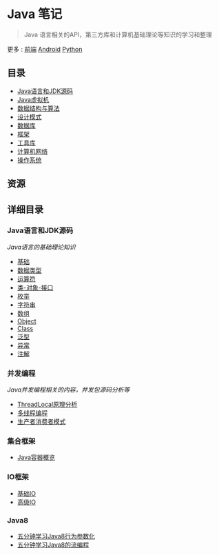 # Java 笔记

> Java 语言相关的API，第三方库和计算机基础理论等知识的学习和整理

更多 : [前端](https://github.com/Shouheng88/Front-end-notes)  [Android](https://github.com/Shouheng88/Android-notes)  [Python](https://github.com/Shouheng88/Python-notes)

## 目录

- [Java语言和JDK源码](#java)
- [Java虚拟机](#jvm)
- [数据结构与算法](#data-structure)
- [设计模式](#design-pattern)
- [数据库](#database)
- [框架](#framework)
- [工具库](#library)
- [计算机网络](#network)
- [操作系统](#operating_system)

## 资源

## 详细目录

<h3 id="java">Java语言和JDK源码</h3>

*Java语言的基础理论知识*

* [基础](Java语言和JDK源码/基础.md)
* [数据类型](Java语言和JDK源码/数据类型.md)
* [运算符](Java语言和JDK源码/运算符.md)
* [类-对象-接口](Java语言和JDK源码/类-对象-接口.md)
* [枚举](Java语言和JDK源码/枚举.md)
* [字符串](Java语言和JDK源码/字符串.md)
* [数组](Java语言和JDK源码/数组.md)
* [Object](Java语言和JDK源码/Object.md)
* [Class](Java语言和JDK源码/Class.md)
* [泛型](Java语言和JDK源码/泛型.md)
* [异常](Java语言和JDK源码/异常.md)
* [注解](Java语言和JDK源码/注解.md)

<h3 id="concurrent">并发编程</h3>

*Java并发编程相关的内容，并发包源码分析等*

* [ThreadLocal原理分析](Java语言和JDK源码/并发编程/ThreadLocal原理分析.md)
* [多线程编程](Java语言和JDK源码/并发编程/多线程编程.md)
* [生产者消费者模式](Java语言和JDK源码/并发编程/生产者消费者模式.md)

<h3 id="collection">集合框架</h3>

* [Java容器概览](Java语言和JDK源码/集合框架/Java容器概览.md)

<h3 id="java-io">IO框架</h3>

* [基础IO](Java语言和JDK源码/IO编程/基础IO.md)
* [高级IO](Java语言和JDK源码/IO编程/高级IO.md)

<h3 id="java-8">Java8</h3>

* [五分钟学习Java8行为参数化](Java语言和JDK源码/Java8/五分钟学习Java8行为参数化.md)
* [五分钟学习Java8的流编程](Java语言和JDK源码/Java8/五分钟学习Java8的流编程.md)

